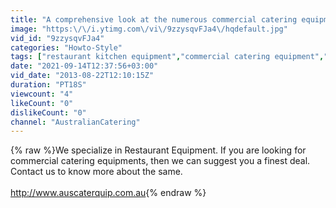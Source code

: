 ```yaml
---
title: "A comprehensive look at the numerous commercial catering equipment"
image: "https:\/\/i.ytimg.com\/vi\/9zzysqvFJa4\/hqdefault.jpg"
vid_id: "9zzysqvFJa4"
categories: "Howto-Style"
tags: ["restaurant kitchen equipment","commercial catering equipment","restaurant equipment"]
date: "2021-09-14T12:37:56+03:00"
vid_date: "2013-08-22T12:10:15Z"
duration: "PT18S"
viewcount: "4"
likeCount: "0"
dislikeCount: "0"
channel: "AustralianCatering"
---
```

{% raw %}We specialize in Restaurant Equipment. If you are looking for commercial catering equipments, then we can suggest you a finest deal. Contact us to know more about the same.<br /><br /><a rel="nofollow" target="blank" href="http://www.auscaterquip.com.au">http://www.auscaterquip.com.au</a>{% endraw %}
